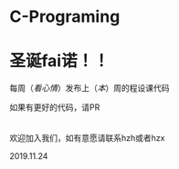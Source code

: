 # __C-Programing__
# __圣诞fai诺！！__
每周（*看心情*）发布上（*本*）周的程设课代码

如果有更好的代码，请PR<br><br><br>
欢迎加入我们，如有意愿请联系hzh或者hzx

2019.11.24
